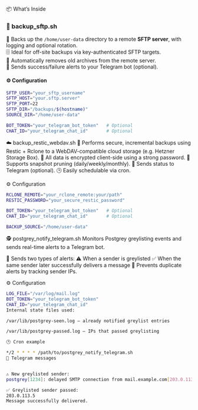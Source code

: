 📦 What’s Inside

### 📁 backup_sftp.sh  
🔄 Backs up the `/home/user-data` directory to a remote **SFTP server**, with logging and optional rotation.  
🗄️ Ideal for off-site backups via key-authenticated SFTP targets.  
🧹 Automatically removes old archives from the remote server.  
📲 Sends success/failure alerts to your Telegram bot (optional).

#### ⚙️ Configuration

```bash
SFTP_USER="your_sftp_username"
SFTP_HOST="your.sftp.server"
SFTP_PORT=22
SFTP_DIR="/backups/$(hostname)"
SOURCE_DIR="/home/user-data"

BOT_TOKEN="your_telegram_bot_token"   # Optional
CHAT_ID="your_telegram_chat_id"       # Optional
```
☁️ backup_restic_webdav.sh
💾 Performs secure, incremental backups using Restic + Rclone to a WebDAV-compatible cloud storage (e.g. Hetzner Storage Box).
🔐 All data is encrypted client-side using a strong password.
🧹 Supports snapshot pruning (daily/weekly/monthly).
📲 Sends status to Telegram (optional).
🕒 Easily schedulable via cron.

⚙️ Configuration

 ```bash
RCLONE_REMOTE="your_rclone_remote:your/path"
RESTIC_PASSWORD="your_secure_restic_password"

BOT_TOKEN="your_telegram_bot_token"   # Optional
CHAT_ID="your_telegram_chat_id"       # Optional

BACKUP_SOURCE="/home/user-data"
 ```
🕵️ postgrey_notify_telegram.sh
Monitors Postgrey greylisting events and sends real-time alerts to a Telegram bot.

🔔 Sends two types of alerts:
⚠️ When a sender is greylisted
✅ When the same sender later successfully delivers a message
🧠 Prevents duplicate alerts by tracking sender IPs.

⚙️ Configuration
 ```bash
LOG_FILE="/var/log/mail.log"
BOT_TOKEN="your_telegram_bot_token"
CHAT_ID="your_telegram_chat_id"
Internal state files used:

/var/lib/postgrey-seen.log — already notified greylist entries

/var/lib/postgrey-passed.log — IPs that passed greylisting
 
🕒 Cron example

*/2 * * * * /path/to/postgrey_notify_telegram.sh
📲 Telegram messages


⚠️ New greylisted sender:
postgrey[1234]: delayed SMTP connection from mail.example.com[203.0.113.5]

✅ Greylisted sender passed:
203.0.113.5
Message successfully delivered.
